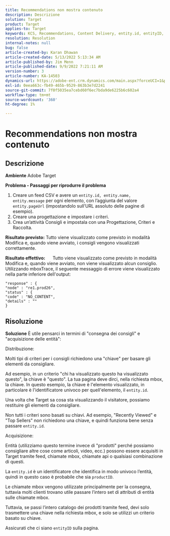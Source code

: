 ```yaml
---
title: Recommendations non mostra contenuto
description: Descrizione
solution: Target
product: Target
applies-to: Target
keywords: KCS, Recommendations, Content Delivery, entity.id, entityID, productID, key, identifier
resolution: Resolution
internal-notes: null
bug: false
article-created-by: Karan Dhawan
article-created-date: 5/13/2022 5:13:34 AM
article-published-by: Jim Menn
article-published-date: 9/9/2022 7:21:11 AM
version-number: 3
article-number: KA-14503
dynamics-url: https://adobe-ent.crm.dynamics.com/main.aspx?forceUCI=1&pagetype=entityrecord&etn=knowledgearticle&id=45c52a6f-7bd2-ec11-a7b5-00224809c101
exl-id: 0eea663c-fb49-465b-9529-863b3e7d2241
source-git-commit: 7f0f5035ea7cebd60f6ec7bda9de6225b6c602a4
workflow-type: tm+mt
source-wordcount: '360'
ht-degree: 1%

---
```


# Recommendations non mostra contenuto

## Descrizione


<b>Ambiente</b>
Adobe Target

<b>Problema - Passaggi per riprodurre il problema</b>

1. Creare un feed CSV e avere un `entity.id, entity.name, entity.message` per ogni elemento, con l’aggiunta del valore `entity.pageUrl` (impostandolo sull’URL assoluto delle pagine di esempio).
2. Creare una progettazione e impostare i criteri.
3. Crea un’attività Consigli e impostala con una Progettazione, Criteri e Raccolta.


<b>Risultato previsto:</b>
Tutto viene visualizzato come previsto in modalità Modifica e, quando viene avviato, i consigli vengono visualizzati correttamente.

<b>Risultato effettivo:</b>
&#x200B; &#x200B; &#x200B; &#x200B; &#x200B; Tutto viene visualizzato come previsto in modalità Modifica e, quando viene avviato, non viene visualizzato alcun consiglio.
Utilizzando mboxTrace, il seguente messaggio di errore viene visualizzato nella parte inferiore dell&#39;output:

```
"response" : {
"node" : "re1.prod26",
"status" : {
"code" : "NO_CONTENT",
"details" : ""
}
```

## Risoluzione


<b>Soluzione</b>
È utile pensarci in termini di &quot;consegna dei consigli&quot; e &quot;acquisizione delle entità&quot;:



Distribuzione:

Molti tipi di criteri per i consigli richiedono una &quot;chiave&quot; per basare gli elementi da consigliare.

Ad esempio, in un criterio &quot;chi ha visualizzato questo ha visualizzato questo&quot;, la chiave è &quot;questo&quot;. La tua pagina deve dirci, nella richiesta mbox, la chiave. In questo esempio, la chiave è l&#39;elemento visualizzato, in particolare è l&#39;identificatore univoco per quell&#39;elemento, il `entity.id`.

Una volta che Target sa cosa sta visualizzando il visitatore, possiamo restituire gli elementi da consigliare.

Non tutti i criteri sono basati su chiavi. Ad esempio, &quot;Recently Viewed&quot; e &quot;Top Sellers&quot; non richiedono una chiave, e quindi funziona bene senza passare `entity.id`.



Acquisizione:

Entità (utilizziamo questo termine invece di &quot;prodotti&quot; perché possiamo consigliare altre cose come articoli, video, ecc.) possono essere acquisiti in Target tramite feed, chiamate mbox, chiamate api o qualsiasi combinazione di questi.

La `entity.id` è un identificatore che identifica in modo univoco l’entità, quindi in questo caso è probabile che sia `productID`.

Le chiamate mbox vengono utilizzate principalmente per la consegna, tuttavia molti clienti trovano utile passare l’intero set di attributi di entità sulle chiamate mbox.

Tuttavia, se passi l’intero catalogo dei prodotti tramite feed, devi solo trasmettere una chiave nella richiesta mbox, e solo se utilizzi un criterio basato su chiave.



Assicurati che ci siano `entityID` sulla pagina.
